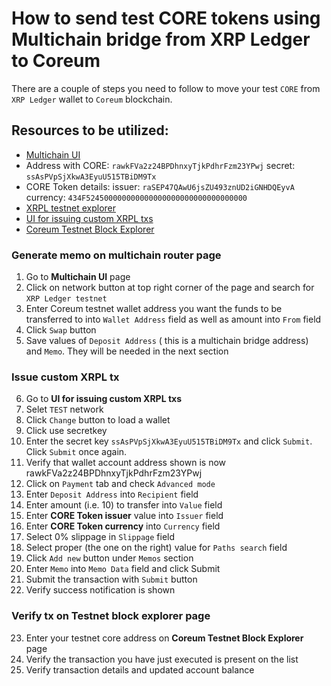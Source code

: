 # How to send test CORE tokens using Multichain bridge from XRP Ledger to Coreum

There are a couple of steps you need to follow to move your test `CORE`  from `XRP Ledger` wallet to `Coreum` blockchain.

## Resources to be utilized:
* [Multichain UI](https://test.multichain.org/#/router)
* Address with CORE:	`rawkFVa2z24BPDhnxyTjkPdhrFzm23YPwj`
             secret:	`ssAsPVpSjXkwA3EyuU515TBiDM9Tx`
* CORE Token details:
              issuer: `raSEP47QAwU6jsZU493znUD2iGNHDQEyvA`
            currency: `434F524500000000000000000000000000000000`
* [XRPL testnet explorer](https://test.bithomp.com/)
* [UI for issuing custom XRPL txs](https://ripplerm.github.io/ripple-wallet/)
* [Coreum Testnet Block Explorer](https://explorer.testnet-1.coreum.dev/coreum/)


### Generate memo on multichain router page

1. Go to **Multichain UI** page
2. Click on network button at top right corner of the page and search for `XRP Ledger testnet `
3. Enter Coreum testnet wallet address you want the funds to be transferred to into `Wallet Address` field as well as amount into `From` field
4. Click `Swap` button
5. Save values of `Deposit Address` ( this is a multichain bridge address) and `Memo`. They will be needed in the next section

### Issue custom XRPL tx
6. Go to **UI for issuing custom XRPL txs**
7. Selet `TEST`  network
8. Click `Change` button to load a wallet
9. Click use secretkey 
10. Enter the secret key `ssAsPVpSjXkwA3EyuU515TBiDM9Tx` and click `Submit`. Click `Submit` once again.
11. Verify that wallet account address shown is now rawkFVa2z24BPDhnxyTjkPdhrFzm23YPwj 
12. Click on `Payment` tab and check `Advanced mode`
13. Enter `Deposit Address` into `Recipient` field
14. Enter amount (i.e. 10) to transfer into `Value` field
15. Enter **CORE Token issuer** value into `Issuer` field
16. Enter **CORE Token currency**  into `Currency` field
17. Select 0% slippage in `Slippage` field
18. Select proper (the one on the right) value for `Paths search` field
19. Click `Add new`  button under `Memos` section
20. Enter `Memo` into `Memo Data` field and click Submit 
21. Submit the transaction with `Submit`  button
22. Verify success notification is shown

### Verify tx on Testnet block explorer page
23. Enter your testnet core address on **Coreum Testnet Block Explorer** page
24. Verify the transaction you have just executed is present on the list
25. Verify transaction details and updated account balance
